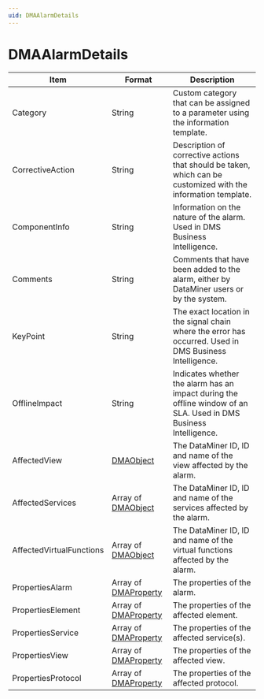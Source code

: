 ```yaml
---
uid: DMAAlarmDetails
---
```


# DMAAlarmDetails

| Item | Format | Description |
|--|--|--|
| Category | String | Custom category that can be assigned to a parameter using the information template. |
| CorrectiveAction | String | Description of corrective actions that should be taken, which can be customized with the information template. |
| ComponentInfo | String | Information on the nature of the alarm. Used in DMS Business Intelligence. |
| Comments | String | Comments that have been added to the alarm, either by DataMiner users or by the system. |
| KeyPoint | String | The exact location in the signal chain where the error has occurred. Used in DMS Business Intelligence. |
| OfflineImpact | String | Indicates whether the alarm has an impact during the offline window of an SLA. Used in DMS Business Intelligence. |
| AffectedView | [DMAObject](xref:DMAObject) | The DataMiner ID, ID and name of the view affected by the alarm. |
| AffectedServices | Array of [DMAObject](xref:DMAObject) | The DataMiner ID, ID and name of the services affected by the alarm. |
| AffectedVirtualFunctions | Array of [DMAObject](xref:DMAObject) | The DataMiner ID, ID and name of the virtual functions affected by the alarm. |
| PropertiesAlarm | Array of [DMAProperty](xref:DMAProperty) | The properties of the alarm. |
| PropertiesElement | Array of [DMAProperty](xref:DMAProperty) | The properties of the affected element. |
| PropertiesService | Array of [DMAProperty](xref:DMAProperty) | The properties of the affected service(s). |
| PropertiesView | Array of [DMAProperty](xref:DMAProperty) | The properties of the affected view. |
| PropertiesProtocol | Array of [DMAProperty](xref:DMAProperty) | The properties of the affected protocol. |
